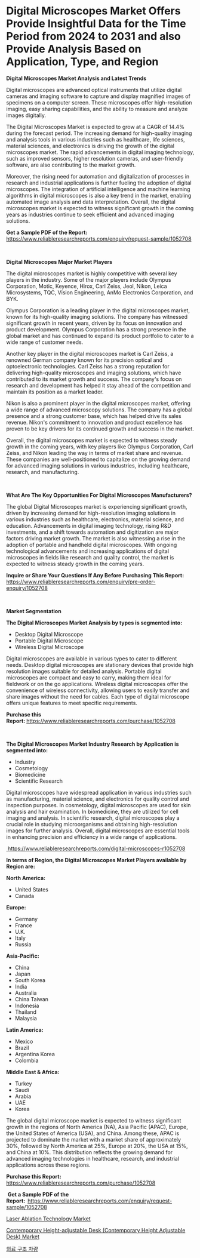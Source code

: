 <p><h1>Digital Microscopes Market Offers Provide Insightful Data for the Time Period from 2024 to 2031 and also Provide Analysis Based on Application, Type, and Region</h1></p><p><strong>Digital Microscopes Market Analysis and Latest Trends</strong></p>
<p><p>Digital microscopes are advanced optical instruments that utilize digital cameras and imaging software to capture and display magnified images of specimens on a computer screen. These microscopes offer high-resolution imaging, easy sharing capabilities, and the ability to measure and analyze images digitally.</p><p>The Digital Microscopes Market is expected to grow at a CAGR of 14.4% during the forecast period. The increasing demand for high-quality imaging and analysis tools in various industries such as healthcare, life sciences, material sciences, and electronics is driving the growth of the digital microscopes market. The rapid advancements in digital imaging technology, such as improved sensors, higher resolution cameras, and user-friendly software, are also contributing to the market growth.</p><p>Moreover, the rising need for automation and digitalization of processes in research and industrial applications is further fueling the adoption of digital microscopes. The integration of artificial intelligence and machine learning algorithms in digital microscopes is also a key trend in the market, enabling automated image analysis and data interpretation. Overall, the digital microscopes market is expected to witness significant growth in the coming years as industries continue to seek efficient and advanced imaging solutions.</p></p>
<p><strong>Get a Sample PDF of the Report:&nbsp;</strong> <a href="https://www.reliableresearchreports.com/enquiry/request-sample/1052708">https://www.reliableresearchreports.com/enquiry/request-sample/1052708</a></p>
<p>&nbsp;</p>
<p><strong>Digital Microscopes Major Market Players</strong></p>
<p><p>The digital microscopes market is highly competitive with several key players in the industry. Some of the major players include Olympus Corporation, Motic, Keyence, Hirox, Carl Zeiss, Jeol, Nikon, Leica Microsystems, TQC, Vision Engineering, AnMo Electronics Corporation, and BYK.</p><p>Olympus Corporation is a leading player in the digital microscopes market, known for its high-quality imaging solutions. The company has witnessed significant growth in recent years, driven by its focus on innovation and product development. Olympus Corporation has a strong presence in the global market and has continued to expand its product portfolio to cater to a wide range of customer needs.</p><p>Another key player in the digital microscopes market is Carl Zeiss, a renowned German company known for its precision optical and optoelectronic technologies. Carl Zeiss has a strong reputation for delivering high-quality microscopes and imaging solutions, which have contributed to its market growth and success. The company's focus on research and development has helped it stay ahead of the competition and maintain its position as a market leader.</p><p>Nikon is also a prominent player in the digital microscopes market, offering a wide range of advanced microscopy solutions. The company has a global presence and a strong customer base, which has helped drive its sales revenue. Nikon's commitment to innovation and product excellence has proven to be key drivers for its continued growth and success in the market.</p><p>Overall, the digital microscopes market is expected to witness steady growth in the coming years, with key players like Olympus Corporation, Carl Zeiss, and Nikon leading the way in terms of market share and revenue. These companies are well-positioned to capitalize on the growing demand for advanced imaging solutions in various industries, including healthcare, research, and manufacturing.</p></p>
<p>&nbsp;</p>
<p><strong>What Are The Key Opportunities For Digital Microscopes Manufacturers?</strong></p>
<p><p>The global Digital Microscopes market is experiencing significant growth, driven by increasing demand for high-resolution imaging solutions in various industries such as healthcare, electronics, material science, and education. Advancements in digital imaging technology, rising R&D investments, and a shift towards automation and digitization are major factors driving market growth. The market is also witnessing a rise in the adoption of portable and handheld digital microscopes. With ongoing technological advancements and increasing applications of digital microscopes in fields like research and quality control, the market is expected to witness steady growth in the coming years.</p></p>
<p><strong>Inquire or Share Your Questions If Any Before Purchasing This Report:</strong> <a href="https://www.reliableresearchreports.com/enquiry/pre-order-enquiry/1052708">https://www.reliableresearchreports.com/enquiry/pre-order-enquiry/1052708</a></p>
<p>&nbsp;</p>
<p><strong>Market Segmentation</strong></p>
<p><strong>The Digital Microscopes Market Analysis by types is segmented into:</strong></p>
<p><ul><li>Desktop Digital Microscope</li><li>Portable Digital Microscope</li><li>Wireless Digital Microscope</li></ul></p>
<p><p>Digital microscopes are available in various types to cater to different needs. Desktop digital microscopes are stationary devices that provide high resolution images suitable for detailed analysis. Portable digital microscopes are compact and easy to carry, making them ideal for fieldwork or on the go applications. Wireless digital microscopes offer the convenience of wireless connectivity, allowing users to easily transfer and share images without the need for cables. Each type of digital microscope offers unique features to meet specific requirements.</p></p>
<p><strong>Purchase this Report:&nbsp;</strong><a href="https://www.reliableresearchreports.com/purchase/1052708">https://www.reliableresearchreports.com/purchase/1052708</a></p>
<p>&nbsp;</p>
<p><strong>The Digital Microscopes Market Industry Research by Application is segmented into:</strong></p>
<p><ul><li>Industry</li><li>Cosmetology</li><li>Biomedicine</li><li>Scientific Research</li></ul></p>
<p><p>Digital microscopes have widespread application in various industries such as manufacturing, material science, and electronics for quality control and inspection purposes. In cosmetology, digital microscopes are used for skin analysis and hair examination. In biomedicine, they are utilized for cell imaging and analysis. In scientific research, digital microscopes play a crucial role in studying microorganisms and obtaining high-resolution images for further analysis. Overall, digital microscopes are essential tools in enhancing precision and efficiency in a wide range of applications.</p></p>
<p><a href="https://www.reliableresearchreports.com/digital-microscopes-r1052708">&nbsp;https://www.reliableresearchreports.com/digital-microscopes-r1052708</a></p>
<p><strong>In terms of Region, the Digital Microscopes Market Players available by Region are:</strong></p>
<p>
    <p> <strong> North America: </strong>
        <ul>
            <li>United States</li>
            <li>Canada</li>
        </ul>
        </p> 
    <p> <strong> Europe: </strong>
        <ul>
            <li>Germany</li>
            <li>France</li>
            <li>U.K.</li>
            <li>Italy</li>
            <li>Russia</li>
        </ul>
        </p> 
    <p> <strong> Asia-Pacific: </strong>
        <ul>
            <li>China</li>
            <li>Japan</li>
            <li>South Korea</li>
            <li>India</li>
            <li>Australia</li>
            <li>China Taiwan</li>
            <li>Indonesia</li>
            <li>Thailand</li>
            <li>Malaysia</li>
        </ul>
        </p> 
    <p> <strong> Latin America: </strong>
        <ul>
            <li>Mexico</li>
            <li>Brazil</li>
            <li>Argentina Korea</li>
            <li>Colombia</li>
        </ul>
        </p> 
    <p> <strong> Middle East & Africa: </strong>
        <ul>
            <li>Turkey</li>
            <li>Saudi</li>
            <li>Arabia</li>
            <li>UAE</li>
            <li>Korea</li>
        </ul>
    </p>
    </p>
<p><p>The global digital microscope market is expected to witness significant growth in the regions of North America (NA), Asia Pacific (APAC), Europe, the United States of America (USA), and China. Among these, APAC is projected to dominate the market with a market share of approximately 30%, followed by North America at 25%, Europe at 20%, the USA at 15%, and China at 10%. This distribution reflects the growing demand for advanced imaging technologies in healthcare, research, and industrial applications across these regions.</p></p>
<p><strong>Purchase this Report: </strong><a href="https://www.reliableresearchreports.com/purchase/1052708">https://www.reliableresearchreports.com/purchase/1052708</a></p>
<p>&nbsp;<strong>Get a Sample PDF of the Report:&nbsp;&nbsp;</strong><a href="https://www.reliableresearchreports.com/enquiry/request-sample/1052708">https://www.reliableresearchreports.com/enquiry/request-sample/1052708</a></p>
<p><strong></strong></p>
<p><p><a href="https://issuu.com/reportprime-2/docs/laser-ablation-technology-market-size-2030.pptx">Laser Ablation Technology Market</a></p><p><a href="https://github.com/zackeiracotton81/Market-Research-Report-List-1/blob/main/contemporary-height-adjustable-desk-contemporary-height-adjustable-desk-market.md">Contemporary Height-adjustable Desk (Contemporary Height Adjustable Desk) Market</a></p><p><a href="https://github.com/muchswr/Market-Research-Report-List-1/blob/main/5819992126122.md">의료 구조 차량</a></p></p>